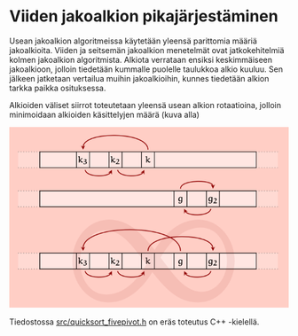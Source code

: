 # Viiden jakoalkion pikajärjestäminen

Usean jakoalkion algoritmeissa käytetään yleensä parittomia määriä jakoalkioita. Viiden ja seitsemän jakoalkion menetelmät ovat jatkokehitelmiä kolmen jakoalkion algoritmista.
Alkiota verrataan ensiksi keskimmäiseen jakoalkioon, jolloin tiedetään kummalle puolelle taulukkoa alkio kuuluu. Sen jälkeen jatketaan vertailua muihin jakoalkioihin, kunnes tiedetään alkion tarkka paikka osituksessa.

Alkioiden väliset siirrot toteutetaan yleensä usean alkion rotaatioina, jolloin minimoidaan alkioiden käsittelyjen määrä (kuva alla)

<img src="png/cyclicshifts.png" width="750">

Tiedostossa [src/quicksort_fivepivot.h](https://github.com/lautanal/quicksort/blob/master/src/quicksort_threepivot.h) on eräs toteutus C++ -kielellä.
